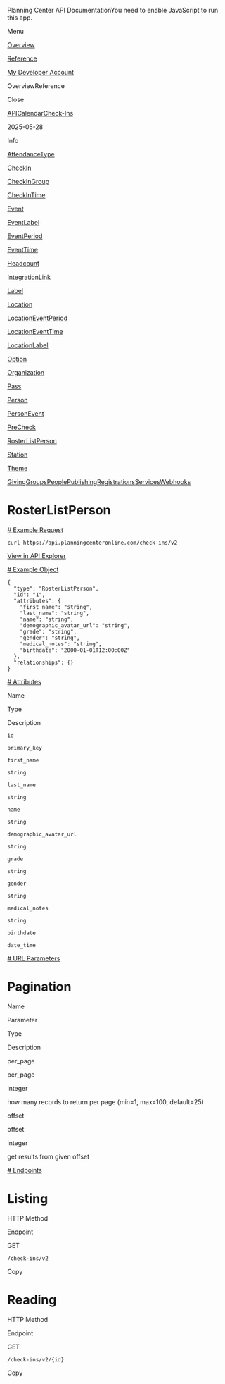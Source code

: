 Planning Center API DocumentationYou need to enable JavaScript to run this app.

Menu

[Overview](#/overview/)

[Reference](roster_list_person.md)

[My Developer Account](https://api.planningcenteronline.com/oauth/applications)

OverviewReference

Close

[API](#/apps/api)[Calendar](#/apps/calendar)[Check-Ins](#/apps/check-ins)

2025-05-28

Info

[AttendanceType](attendance_type.md)

[CheckIn](check_in.md)

[CheckInGroup](check_in_group.md)

[CheckInTime](check_in_time.md)

[Event](event.md)

[EventLabel](event_label.md)

[EventPeriod](event_period.md)

[EventTime](event_time.md)

[Headcount](headcount.md)

[IntegrationLink](integration_link.md)

[Label](label.md)

[Location](location.md)

[LocationEventPeriod](location_event_period.md)

[LocationEventTime](location_event_time.md)

[LocationLabel](location_label.md)

[Option](option.md)

[Organization](organization.md)

[Pass](pass.md)

[Person](person.md)

[PersonEvent](person_event.md)

[PreCheck](pre_check.md)

[RosterListPerson](roster_list_person.md)

[Station](station.md)

[Theme](theme.md)

[Giving](#/apps/giving)[Groups](#/apps/groups)[People](#/apps/people)[Publishing](#/apps/publishing)[Registrations](#/apps/registrations)[Services](#/apps/services)[Webhooks](#/apps/webhooks)

# RosterListPerson

[# Example Request](#/apps/check-ins/2025-05-28/vertices/roster_list_person#example-request)

```
curl https://api.planningcenteronline.com/check-ins/v2
```

[View in API Explorer](https://api.planningcenteronline.com/explorer/check-ins/v2)

[# Example Object](#/apps/check-ins/2025-05-28/vertices/roster_list_person#example-object)

```
{
  "type": "RosterListPerson",
  "id": "1",
  "attributes": {
    "first_name": "string",
    "last_name": "string",
    "name": "string",
    "demographic_avatar_url": "string",
    "grade": "string",
    "gender": "string",
    "medical_notes": "string",
    "birthdate": "2000-01-01T12:00:00Z"
  },
  "relationships": {}
}
```

[# Attributes](#/apps/check-ins/2025-05-28/vertices/roster_list_person#attributes)

Name

Type

Description

`id`

`primary_key`

`first_name`

`string`

`last_name`

`string`

`name`

`string`

`demographic_avatar_url`

`string`

`grade`

`string`

`gender`

`string`

`medical_notes`

`string`

`birthdate`

`date_time`

[# URL Parameters](#/apps/check-ins/2025-05-28/vertices/roster_list_person#url-parameters)

# Pagination

Name

Parameter

Type

Description

per\_page

per\_page

integer

how many records to return per page (min=1, max=100, default=25)

offset

offset

integer

get results from given offset

[# Endpoints](#/apps/check-ins/2025-05-28/vertices/roster_list_person#endpoints)

# Listing

HTTP Method

Endpoint

GET

`/check-ins/v2`

Copy

# Reading

HTTP Method

Endpoint

GET

`/check-ins/v2/{id}`

Copy